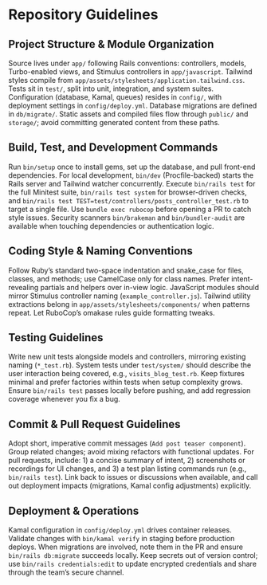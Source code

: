 # Repository Guidelines

## Project Structure & Module Organization
Source lives under `app/` following Rails conventions: controllers, models, Turbo-enabled views, and Stimulus controllers in `app/javascript`. Tailwind styles compile from `app/assets/stylesheets/application.tailwind.css`. Tests sit in `test/`, split into unit, integration, and system suites. Configuration (database, Kamal, queues) resides in `config/`, with deployment settings in `config/deploy.yml`. Database migrations are defined in `db/migrate/`. Static assets and compiled files flow through `public/` and `storage/`; avoid committing generated content from these paths.

## Build, Test, and Development Commands
Run `bin/setup` once to install gems, set up the database, and pull front-end dependencies. For local development, `bin/dev` (Procfile-backed) starts the Rails server and Tailwind watcher concurrently. Execute `bin/rails test` for the full Minitest suite, `bin/rails test system` for browser-driven checks, and `bin/rails test TEST=test/controllers/posts_controller_test.rb` to target a single file. Use `bundle exec rubocop` before opening a PR to catch style issues. Security scanners `bin/brakeman` and `bin/bundler-audit` are available when touching dependencies or authentication logic.

## Coding Style & Naming Conventions
Follow Ruby’s standard two-space indentation and snake_case for files, classes, and methods; use CamelCase only for class names. Prefer intent-revealing partials and helpers over in-view logic. JavaScript modules should mirror Stimulus controller naming (`example_controller.js`). Tailwind utility extractions belong in `app/assets/stylesheets/components/` when patterns repeat. Let RuboCop’s omakase rules guide formatting tweaks.

## Testing Guidelines
Write new unit tests alongside models and controllers, mirroring existing naming (`*_test.rb`). System tests under `test/system/` should describe the user interaction being covered, e.g., `visits_blog_test.rb`. Keep fixtures minimal and prefer factories within tests when setup complexity grows. Ensure `bin/rails test` passes locally before pushing, and add regression coverage whenever you fix a bug.

## Commit & Pull Request Guidelines
Adopt short, imperative commit messages (`Add post teaser component`). Group related changes; avoid mixing refactors with functional updates. For pull requests, include: 1) a concise summary of intent, 2) screenshots or recordings for UI changes, and 3) a test plan listing commands run (e.g., `bin/rails test`). Link back to issues or discussions when available, and call out deployment impacts (migrations, Kamal config adjustments) explicitly.

## Deployment & Operations
Kamal configuration in `config/deploy.yml` drives container releases. Validate changes with `bin/kamal verify` in staging before production deploys. When migrations are involved, note them in the PR and ensure `bin/rails db:migrate` succeeds locally. Keep secrets out of version control; use `bin/rails credentials:edit` to update encrypted credentials and share through the team’s secure channel.
